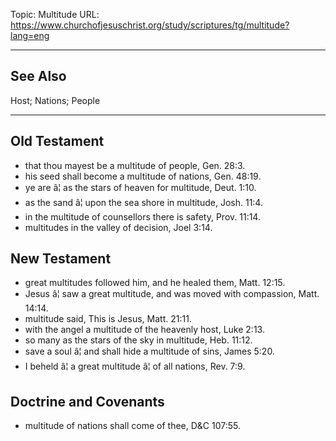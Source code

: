 Topic: Multitude
URL: https://www.churchofjesuschrist.org/study/scriptures/tg/multitude?lang=eng

---

## See Also

Host; Nations; People

---

## Old Testament

- that thou mayest be a multitude of people, Gen. 28:3.
- his seed shall become a multitude of nations, Gen. 48:19.
- ye are â¦ as the stars of heaven for multitude, Deut. 1:10.
- as the sand â¦ upon the sea shore in multitude, Josh. 11:4.
- in the multitude of counsellors there is safety, Prov. 11:14.
- multitudes in the valley of decision, Joel 3:14.

## New Testament

- great multitudes followed him, and he healed them, Matt. 12:15.
- Jesus â¦ saw a great multitude, and was moved with compassion, Matt. 14:14.
- multitude said, This is Jesus, Matt. 21:11.
- with the angel a multitude of the heavenly host, Luke 2:13.
- so many as the stars of the sky in multitude, Heb. 11:12.
- save a soul â¦ and shall hide a multitude of sins, James 5:20.
- I beheld â¦ a great multitude â¦ of all nations, Rev. 7:9.

## Doctrine and Covenants

- multitude of nations shall come of thee, D&C 107:55.

